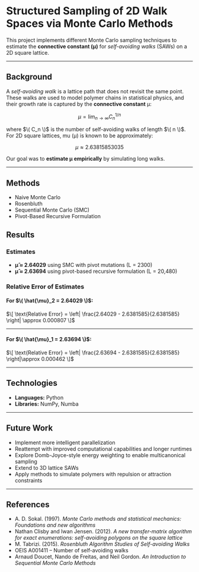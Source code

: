 # Structured Sampling of 2D Walk Spaces via Monte Carlo Methods

This project implements different Monte Carlo sampling techniques to estimate the **connective constant (μ)** for *self-avoiding walks* (SAWs) on a 2D square lattice. 

---

## Background

A *self-avoiding walk* is a lattice path that does not revisit the same point. These walks are used to model polymer chains in statistical physics, and their growth rate is captured by the **connective constant** μ:

$$
\mu = \lim_{n \to \infty} C_n^{1/n}
$$

where $\( C_n \)$ is the number of self-avoiding walks of length $\( n \)$. For 2D square lattices, mu (μ) is known to be approximately:

$$
\mu \approx 2.63815853035
$$

Our goal was to **estimate μ empirically** by simulating long walks.

---

## Methods
- Naive Monte Carlo
- Rosenbluth 
- Sequential Monte Carlo (SMC)
- Pivot-Based Recursive Formulation

## Results

### Estimates
- **μ̂ ≈ 2.64029** using SMC with pivot mutations (L = 2300) 
- **μ̂ ≈ 2.63694** using pivot-based recursive formulation (L = 20,480)

### Relative Error of Estimates

#### For $\( \hat{\mu}_2 = 2.64029 \)$:

$\[
\text{Relative Error} = \left| \frac{2.64029 - 2.6381585}{2.6381585} \right| \approx 0.000807
\]$

---

#### For $\( \hat{\mu}_1 = 2.63694 \)$:

$\[
\text{Relative Error} = \left| \frac{2.63694 - 2.6381585}{2.6381585} \right|\approx 0.000462
\]$

--- 

## Technologies

- **Languages:** Python
- **Libraries:** NumPy, Numba

---

## Future Work

- Implement more intelligent parallelization
- Reattempt with improved computational capabilities and longer runtimes
- Explore Domb-Joyce-style energy weighting to enable multicanonical sampling  
- Extend to 3D lattice SAWs  
- Apply methods to simulate polymers with repulsion or attraction constraints

---

## References

- A. D. Sokal. (1997). *Monte Carlo methods and statistical mechanics: Foundations and new algorithms*
- Nathan Clisby and Iwan Jensen. (2012). *A new transfer-matrix algorithm for exact enumerations: self-avoiding polygons on the square lattice*
- M. Tabrizi. (2015). *Rosenbluth Algorithm Studies of Self-avoiding Walks*
- OEIS A001411 – Number of self-avoiding walks
- Arnaud Doucet, Nando de Freitas, and Neil Gordon. *An Introduction to Sequential Monte Carlo Methods*

